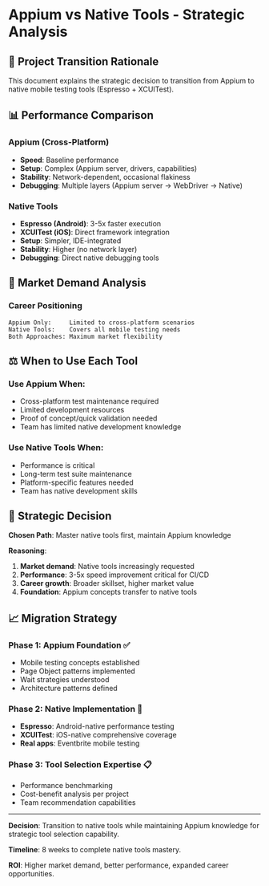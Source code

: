 # Appium vs Native Tools - Strategic Analysis

## 🎯 Project Transition Rationale

This document explains the strategic decision to transition from Appium to native mobile testing tools (Espresso + XCUITest).

## 📊 Performance Comparison

### Appium (Cross-Platform)
- **Speed**: Baseline performance
- **Setup**: Complex (Appium server, drivers, capabilities)
- **Stability**: Network-dependent, occasional flakiness
- **Debugging**: Multiple layers (Appium server → WebDriver → Native)

### Native Tools
- **Espresso (Android)**: 3-5x faster execution
- **XCUITest (iOS)**: Direct framework integration
- **Setup**: Simpler, IDE-integrated
- **Stability**: Higher (no network layer)
- **Debugging**: Direct native debugging tools

## 🏢 Market Demand Analysis

### Career Positioning
```
Appium Only:     Limited to cross-platform scenarios
Native Tools:    Covers all mobile testing needs
Both Approaches: Maximum market flexibility
```

## ⚖️ When to Use Each Tool

### Use Appium When:
- Cross-platform test maintenance required
- Limited development resources
- Proof of concept/quick validation needed
- Team has limited native development knowledge

### Use Native Tools When:
- Performance is critical
- Long-term test suite maintenance
- Platform-specific features needed
- Team has native development skills

## 🎯 Strategic Decision

**Chosen Path**: Master native tools first, maintain Appium knowledge

**Reasoning**:
1. **Market demand**: Native tools increasingly requested
2. **Performance**: 3-5x speed improvement critical for CI/CD
3. **Career growth**: Broader skillset, higher market value
4. **Foundation**: Appium concepts transfer to native tools

## 📈 Migration Strategy

### Phase 1: Appium Foundation ✅
- Mobile testing concepts established
- Page Object patterns implemented
- Wait strategies understood
- Architecture patterns defined

### Phase 2: Native Implementation 🔄
- **Espresso**: Android-native performance testing
- **XCUITest**: iOS-native comprehensive coverage
- **Real apps**: Eventbrite mobile testing

### Phase 3: Tool Selection Expertise 📋
- Performance benchmarking
- Cost-benefit analysis per project
- Team recommendation capabilities

---

**Decision**: Transition to native tools while maintaining Appium knowledge for strategic tool selection capability.

**Timeline**: 8 weeks to complete native tools mastery.

**ROI**: Higher market demand, better performance, expanded career opportunities.